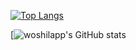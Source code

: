 [![Top Langs](https://github-readme-stats.vercel.app/api/top-langs/?username=woshilapp)](https://github.com/woshilapp/github-readme-stats)

[![woshilapp's GitHub stats](https://github-readme-stats.vercel.app/api?username=woshilapp&show_icons=true&theme=tokyonight)

